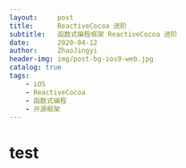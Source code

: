 ```yaml
---
layout:     post
title:      ReactiveCocoa 进阶
subtitle:   函数式编程框架 ReactiveCocoa 进阶
date:       2020-04-12
author:     ZhaoJingyi
header-img: img/post-bg-ios9-web.jpg
catalog: true
tags:
    - iOS
    - ReactiveCocoa
    - 函数式编程
    - 开源框架
---
```


# test